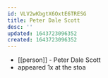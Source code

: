 ```yaml
---
id: VLV2wKbgtX6OxtE6TRESG
title: Peter Dale Scott
desc: ''
updated: 1643723096352
created: 1643723096352
---
```



- [[person]] - Peter Dale Scott
- appeared 1x at the stoa
